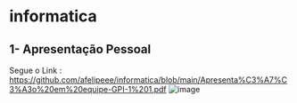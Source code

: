 # informatica

## 1- Apresentação Pessoal
Segue o Link : https://github.com/afelipeee/informatica/blob/main/Apresenta%C3%A7%C3%A3o%20em%20equipe-GPI-1%201.pdf
![image](https://github.com/user-attachments/assets/38bca6da-e13e-42cb-b4df-7fbfd8a581d1)


